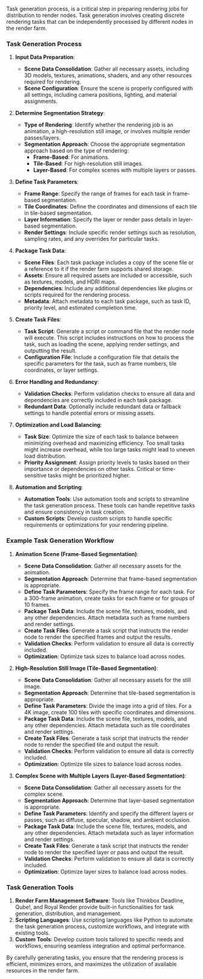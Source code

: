 Task generation process, is a critical step in preparing rendering jobs for distribution to render nodes. Task generation involves creating discrete rendering tasks that can be independently processed by different nodes in the render farm. 

### Task Generation Process

1. **Input Data Preparation**:
   - **Scene Data Consolidation**: Gather all necessary assets, including 3D models, textures, animations, shaders, and any other resources required for rendering.
   - **Scene Configuration**: Ensure the scene is properly configured with all settings, including camera positions, lighting, and material assignments.

2. **Determine Segmentation Strategy**:
   - **Type of Rendering**: Identify whether the rendering job is an animation, a high-resolution still image, or involves multiple render passes/layers.
   - **Segmentation Approach**: Choose the appropriate segmentation approach based on the type of rendering:
     - **Frame-Based**: For animations.
     - **Tile-Based**: For high-resolution still images.
     - **Layer-Based**: For complex scenes with multiple layers or passes.

3. **Define Task Parameters**:
   - **Frame Range**: Specify the range of frames for each task in frame-based segmentation.
   - **Tile Coordinates**: Define the coordinates and dimensions of each tile in tile-based segmentation.
   - **Layer Information**: Specify the layer or render pass details in layer-based segmentation.
   - **Render Settings**: Include specific render settings such as resolution, sampling rates, and any overrides for particular tasks.

4. **Package Task Data**:
   - **Scene Files**: Each task package includes a copy of the scene file or a reference to it if the render farm supports shared storage.
   - **Assets**: Ensure all required assets are included or accessible, such as textures, models, and HDRI maps.
   - **Dependencies**: Include any additional dependencies like plugins or scripts required for the rendering process.
   - **Metadata**: Attach metadata to each task package, such as task ID, priority level, and estimated completion time.

5. **Create Task Files**:
   - **Task Script**: Generate a script or command file that the render node will execute. This script includes instructions on how to process the task, such as loading the scene, applying render settings, and outputting the result.
   - **Configuration File**: Include a configuration file that details the specific parameters for the task, such as frame numbers, tile coordinates, or layer settings.

6. **Error Handling and Redundancy**:
   - **Validation Checks**: Perform validation checks to ensure all data and dependencies are correctly included in each task package.
   - **Redundant Data**: Optionally include redundant data or fallback settings to handle potential errors or missing assets.

7. **Optimization and Load Balancing**:
   - **Task Size**: Optimize the size of each task to balance between minimizing overhead and maximizing efficiency. Too small tasks might increase overhead, while too large tasks might lead to uneven load distribution.
   - **Priority Assignment**: Assign priority levels to tasks based on their importance or dependencies on other tasks. Critical or time-sensitive tasks might be prioritized higher.

8. **Automation and Scripting**:
   - **Automation Tools**: Use automation tools and scripts to streamline the task generation process. These tools can handle repetitive tasks and ensure consistency in task creation.
   - **Custom Scripts**: Develop custom scripts to handle specific requirements or optimizations for your rendering pipeline.

### Example Task Generation Workflow

1. **Animation Scene (Frame-Based Segmentation)**:
   - **Scene Data Consolidation**: Gather all necessary assets for the animation.
   - **Segmentation Approach**: Determine that frame-based segmentation is appropriate.
   - **Define Task Parameters**: Specify the frame range for each task. For a 300-frame animation, create tasks for each frame or for groups of 10 frames.
   - **Package Task Data**: Include the scene file, textures, models, and any other dependencies. Attach metadata such as frame numbers and render settings.
   - **Create Task Files**: Generate a task script that instructs the render node to render the specified frames and output the results.
   - **Validation Checks**: Perform validation to ensure all data is correctly included.
   - **Optimization**: Optimize task sizes to balance load across nodes.

2. **High-Resolution Still Image (Tile-Based Segmentation)**:
   - **Scene Data Consolidation**: Gather all necessary assets for the still image.
   - **Segmentation Approach**: Determine that tile-based segmentation is appropriate.
   - **Define Task Parameters**: Divide the image into a grid of tiles. For a 4K image, create 100 tiles with specific coordinates and dimensions.
   - **Package Task Data**: Include the scene file, textures, models, and any other dependencies. Attach metadata such as tile coordinates and render settings.
   - **Create Task Files**: Generate a task script that instructs the render node to render the specified tile and output the result.
   - **Validation Checks**: Perform validation to ensure all data is correctly included.
   - **Optimization**: Optimize tile sizes to balance load across nodes.

3. **Complex Scene with Multiple Layers (Layer-Based Segmentation)**:
   - **Scene Data Consolidation**: Gather all necessary assets for the complex scene.
   - **Segmentation Approach**: Determine that layer-based segmentation is appropriate.
   - **Define Task Parameters**: Identify and specify the different layers or passes, such as diffuse, specular, shadow, and ambient occlusion.
   - **Package Task Data**: Include the scene file, textures, models, and any other dependencies. Attach metadata such as layer information and render settings.
   - **Create Task Files**: Generate a task script that instructs the render node to render the specified layer or pass and output the result.
   - **Validation Checks**: Perform validation to ensure all data is correctly included.
   - **Optimization**: Optimize layer sizes to balance load across nodes.

### Task Generation Tools

1. **Render Farm Management Software**: Tools like Thinkbox Deadline, Qube!, and Royal Render provide built-in functionalities for task generation, distribution, and management.
2. **Scripting Languages**: Use scripting languages like Python to automate the task generation process, customize workflows, and integrate with existing tools.
3. **Custom Tools**: Develop custom tools tailored to specific needs and workflows, ensuring seamless integration and optimal performance.

By carefully generating tasks, you ensure that the rendering process is efficient, minimizes errors, and maximizes the utilization of available resources in the render farm.
